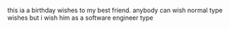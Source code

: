 this ia a birthday wishes to my best friend. anybody can wish normal type wishes but i wish him as a software engineer type 
